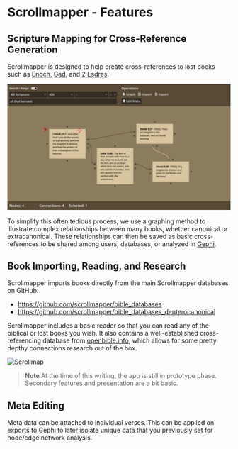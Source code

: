 # Scrollmapper - Features 

## Scripture Mapping for Cross-Reference Generation

Scrollmapper is designed to help create cross-references to lost books such as [Enoch](https://github.com/scrollmapper/bible_databases_deuterocanonical/blob/master/sources/en/1-enoch/1-enoch.md), [Gad](https://github.com/scrollmapper/bible_databases_deuterocanonical/blob/master/sources/en/gad-the-seer/gad-the-seer.md), and [2 Esdras](https://github.com/scrollmapper/bible_databases_deuterocanonical/blob/master/sources/en/2-esdras/2-esdras.md).

![Scrollmap](../images/scrollmap.png)

To simplify this often tedious process, we use a graphing method to illustrate complex relationships between many books, whether canonical or extracanonical. These relationships can then be saved as basic cross-references to be shared among users, databases, or analyzed in [Gephi](https://gephi.org/).


## Book Importing, Reading, and Research

Scrollmapper imports books directly from the main Scrollmapper databases on GitHub:

- https://github.com/scrollmapper/bible_databases
- https://github.com/scrollmapper/bible_databases_deuterocanonical

Scrollmapper includes a basic reader so that you can read any of the biblical or lost books you wish. It also contains a well-established cross-referencing database from [openbible.info](https://www.openbible.info/labs/cross-references/), which allows for some pretty depthy connections research out of the box. 

![Scrollmap](../images/book-list.png)


> **Note** At the time of this writing, the app is still in prototype phase. Secondary features and presentation are a bit basic. 

## Meta Editing 

Meta data can be attached to individual verses. This can be applied on exports to Gephi to later isolate unique data that you previously set for node/edge network analysis. 
